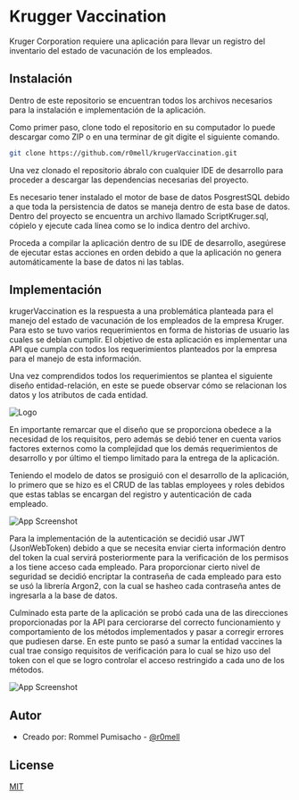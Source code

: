 # Krugger Vaccination

Kruger Corporation requiere una aplicación para llevar un registro del inventario del estado de
vacunación de los empleados.


## Instalación

Dentro de este repositorio se encuentran todos los archivos necesarios para la instalación e implementación de la aplicación. 

Como primer paso, clone todo el repositorio en su computador lo puede descargar como ZIP o en una terminar de git digite el siguiente comando. 

```bash
git clone https://github.com/r0mell/krugerVaccination.git
```

Una vez clonado el repositorio ábralo con cualquier IDE de desarrollo para proceder a descargar las dependencias necesarias del proyecto.

Es necesario tener instalado el motor de base de datos PosgrestSQL debido a que toda la persistencia de datos se maneja dentro de esta base de datos.
Dentro del proyecto se encuentra un archivo llamado ScriptKruger.sql, cópielo y ejecute cada línea como se lo indica dentro del archivo.

Proceda a compilar la aplicación dentro de su IDE de desarrollo, asegúrese de ejecutar estas acciones en orden debido a que la aplicación no genera automáticamente la base de datos ni las tablas. 


## Implementación

krugerVaccination es la respuesta a una problemática planteada para el manejo del estado de vacunación de los empleados de la empresa Kruger.
Para esto se tuvo varios requerimientos en forma de historias de usuario las cuales se debían cumplir. El objetivo de esta aplicación es implementar una API que cumpla con todos los requerimientos planteados por la empresa para el manejo de esta información. 

Una vez comprendidos todos los requerimientos se plantea el siguiente diseño entidad-relación, en este se puede observar cómo se relacionan los datos y los atributos de cada entidad.  

![Logo](https://imgur.com/y2cyIw1.png)

En importante remarcar que el diseño que se proporciona obedece a la necesidad de los requisitos, pero además se debió tener en cuenta varios factores externos como la complejidad que los demás requerimientos de desarrollo y por último el tiempo limitado para la entrega de la aplicación.

Teniendo el modelo de datos se prosiguió con el desarrollo de la aplicación, lo primero que se hizo es el CRUD de las tablas employees y roles debidos que estas tablas se encargan del registro y autenticación de cada empleado.

![App Screenshot](https://imgur.com/rZTQPXm.jpg)

Para la implementación de la autenticación se decidió usar JWT (JsonWebToken) debido a que se necesita enviar cierta información dentro del token la cual servirá posteriormente para la verificación de los permisos a los tiene acceso cada empleado. Para proporcionar cierto nivel de seguridad se decidió encriptar la contraseña de cada empleado para esto se usó la librería Argon2, con la cual se hasheo cada contraseña antes de ingresarla a la base de datos.


Culminado esta parte de la aplicación se probó cada una de las direcciones proporcionadas por la API para cerciorarse del correcto funcionamiento y comportamiento de los métodos implementados y pasar a corregir errores que pudiesen darse. En este punto se pasó a sumar la entidad vaccines la cual trae consigo requisitos de verificación para lo cual se hizo uso del token con el que se logro controlar el acceso restringido a cada uno de los métodos.


![App Screenshot](https://imgur.com/E7sZACE.jpg)



## Autor

- Creado por: Rommel Pumisacho - [@r0mell](https://github.com/r0mell/)



## License
[MIT](https://choosealicense.com/licenses/mit/)
